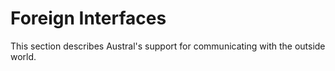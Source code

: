 # Foreign Interfaces

This section describes Austral's support for communicating with the outside world.
